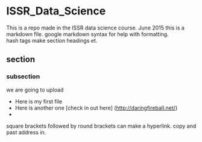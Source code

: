 # ISSR_Data_Science
This is a repo made in the ISSR data science course.  June 2015
this is a markdown file.  google markdown syntax for help with formatting.  
hash tags make section headings et.  

## section
### subsection


we are going to upload
* Here is my first file
* Here is another one [check in out here] (http://daringfireball.net/)
* 
square brackets followed by round brackets can make a hyperlink.  copy and past address in.


